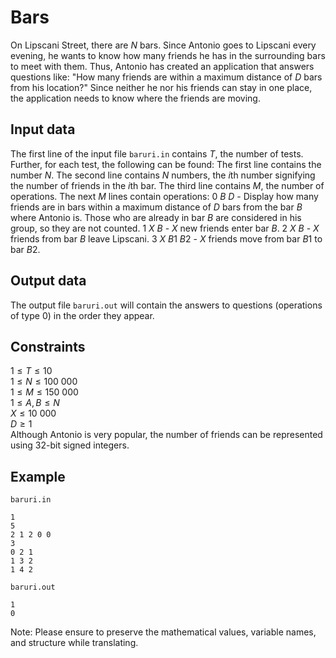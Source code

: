 # Bars

On Lipscani Street, there are $N$ bars. Since Antonio goes to Lipscani every evening, he wants to know how many friends he has in the surrounding bars to meet with them. Thus, Antonio has created an application that answers questions like: "How many friends are within a maximum distance of $D$ bars from his location?" Since neither he nor his friends can stay in one place, the application needs to know where the friends are moving.

## Input data

The first line of the input file `baruri.in` contains $T$, the number of tests. Further, for each test, the following can be found:
The first line contains the number $N$.
The second line contains $N$ numbers, the $i$th number signifying the number of friends in the $i$th bar.
The third line contains $M$, the number of operations.
The next $M$ lines contain operations: 
0 $B$ $D$ - Display how many friends are in bars within a maximum distance of $D$ bars from the bar $B$ where Antonio is. Those who are already in bar $B$ are considered in his group, so they are not counted.
1 $X$ $B$ - $X$ new friends enter bar $B$.
2 $X$ $B$ - $X$ friends from bar $B$ leave Lipscani.
3 $X$ $B1$ $B2$ - $X$ friends move from bar $B1$ to bar $B2$.

## Output data

The output file `baruri.out` will contain the answers to questions (operations of type 0) in the order they appear.

## Constraints

$1 \leq T \leq 10$  
$1 \leq N \leq 100\ 000$  
$1 \leq M \leq 150\ 000$  
$1 \leq A, B \leq N$  
$X \leq 10\ 000$  
$D \geq 1$  
Although Antonio is very popular, the number of friends can be represented using 32-bit signed integers.

## Example

`baruri.in`
```
1
5
2 1 2 0 0
3
0 2 1
1 3 2
1 4 2
```

`baruri.out`
```
1
0
```

Note: Please ensure to preserve the mathematical values, variable names, and structure while translating.